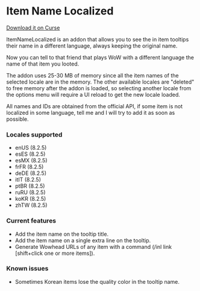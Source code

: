# Item Name Localized

[Download it on Curse](https://mods.curse.com/addons/wow/item-name-localized)

ItemNameLocalized is an addon that allows you to see the in item tooltips their name in a different language, always keeping the original name.

Now you can tell to that friend that plays WoW with a different language the name of that item you looted.

The addon uses 25-30 MB of memory since all the item names of the selected locale are in the memory. The other available locales are "deleted" to free memory after the addon is loaded, so selecting another locale from the options menu will require a UI reload to get the new locale loaded.

All names and IDs are obtained from the official API, if some item is not localized in some language, tell me and I will try to add it as soon as possible.

### Locales supported
* enUS (8.2.5)
* esES (8.2.5)
* esMX (8.2.5)
* frFR (8.2.5)
* deDE (8.2.5)
* itIT (8.2.5)
* ptBR (8.2.5)
* ruRU (8.2.5)
* koKR (8.2.5)
* zhTW (8.2.5)

### Current features
* Add the item name on the tooltip title.
* Add the item name on a single extra line on the tooltip.
* Generate Wowhead URLs of any item with a command (/inl link [shift+click one or more items]).

### Known issues
* Sometimes Korean items lose the quality color in the tooltip name.
